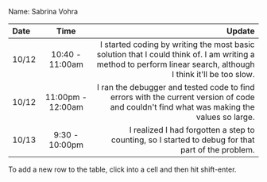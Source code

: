 Name: Sabrina Vohra

| Date  |       Time        |                                                                                                                                                         Update |
|:------|:-----------------:|---------------------------------------------------------------------------------------------------------------------------------------------------------------:|
| 10/12 |  10:40 - 11:00am  | I started coding by writing the most basic solution that I could think of. I am writing a method to perform linear search, although I think it'll be too slow. |
| 10/12 | 11:00pm - 12:00am |                      I ran the debugger and tested code to find errors with the current version of code and couldn't find what was making the values so large. |
| 10/13 |  9:30 - 10:00pm   |                                                             I realized I had forgotten a step to counting, so I started to debug for that part of the problem. |


To add a new row to the table, click into a cell and then hit shift-enter.